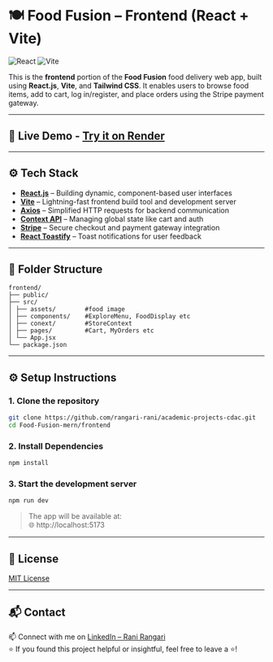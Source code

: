 # 🍽️ Food Fusion – Frontend (React + Vite)

![React](https://img.shields.io/badge/React-20232A?style=for-the-badge&logo=react&logoColor=61DAFB)
![Vite](https://img.shields.io/badge/Vite-646CFF?style=for-the-badge&logo=vite&logoColor=white)

This is the **frontend** portion of the **Food Fusion** food delivery web app, built using **React.js**, **Vite**, and **Tailwind CSS**. It enables users to browse food items, add to cart, log in/register, and place orders using the Stripe payment gateway.

---

## 🚀 Live Demo - [Try it on Render](https://food-ordering-frontend-wu7u.onrender.com/)

---

## ⚙️ Tech Stack

- [**React.js**](https://reactjs.org/) – Building dynamic, component-based user interfaces  
- [**Vite**](https://vitejs.dev/) – Lightning-fast frontend build tool and development server  
- [**Axios**](https://axios-http.com/) – Simplified HTTP requests for backend communication  
- [**Context API**](https://reactjs.org/docs/context.html) – Managing global state like cart and auth  
- [**Stripe**](https://stripe.com/) – Secure checkout and payment gateway integration  
- [**React Toastify**](https://fkhadra.github.io/react-toastify/introduction) – Toast notifications for user feedback  

---

## 📁 Folder Structure 

```
frontend/
├── public/
├── src/
│ ├── assets/        #food image
│ ├── components/    #ExploreMenu, FoodDisplay etc  
│ ├── conext/        #StoreContext
│ ├── pages/         #Cart, MyOrders etc 
│ └── App.jsx
└── package.json
```

---

## ⚙️ Setup Instructions

### 1. Clone the repository

```bash
git clone https://github.com/rangari-rani/academic-projects-cdac.git
cd Food-Fusion-mern/frontend
```

### 2. Install Dependencies

```bash
npm install
```

### 3. Start the development server

```bash
npm run dev
```

> The app will be available at:  
> 🌐 http://localhost:5173

---

## 📜 License

[MIT License](LICENSE)

---

## 📬 Contact
     
📫 Connect with me on [LinkedIn – Rani Rangari](https://www.linkedin.com/in/rani-rangari/)   
⭐ If you found this project helpful or insightful, feel free to leave a ⭐!  
